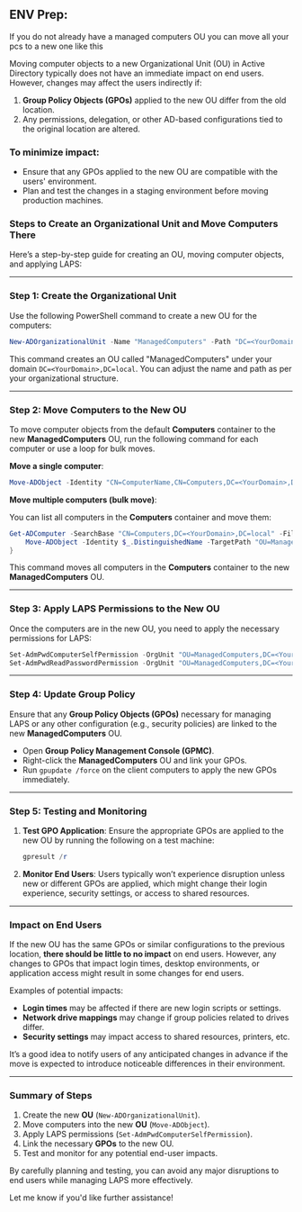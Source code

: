 

## ENV Prep:

If you do not already have a managed computers OU you can move all your pcs to a new one like this 

Moving computer objects to a new Organizational Unit (OU) in Active Directory typically does not have an immediate impact on end users. However, changes may affect the users indirectly if:

1. **Group Policy Objects (GPOs)** applied to the new OU differ from the old location.
2. Any permissions, delegation, or other AD-based configurations tied to the original location are altered.

### To minimize impact:
- Ensure that any GPOs applied to the new OU are compatible with the users' environment.
- Plan and test the changes in a staging environment before moving production machines.

### Steps to Create an Organizational Unit and Move Computers There

Here’s a step-by-step guide for creating an OU, moving computer objects, and applying LAPS:

---

### **Step 1: Create the Organizational Unit**

Use the following PowerShell command to create a new OU for the computers:

```powershell
New-ADOrganizationalUnit -Name "ManagedComputers" -Path "DC=<YourDomain>,DC=local"
```

This command creates an OU called "ManagedComputers" under your domain `DC=<YourDomain>,DC=local`. You can adjust the name and path as per your organizational structure.

---

### **Step 2: Move Computers to the New OU**

To move computer objects from the default **Computers** container to the new **ManagedComputers** OU, run the following command for each computer or use a loop for bulk moves.

**Move a single computer**:

```powershell
Move-ADObject -Identity "CN=ComputerName,CN=Computers,DC=<YourDomain>,DC=local" -TargetPath "OU=ManagedComputers,DC=<YourDomain>,DC=local"
```

**Move multiple computers (bulk move)**:

You can list all computers in the **Computers** container and move them:

```powershell
Get-ADComputer -SearchBase "CN=Computers,DC=<YourDomain>,DC=local" -Filter * | ForEach-Object {
    Move-ADObject -Identity $_.DistinguishedName -TargetPath "OU=ManagedComputers,DC=<YourDomain>,DC=local"
}
```

This command moves all computers in the **Computers** container to the new **ManagedComputers** OU.

---

### **Step 3: Apply LAPS Permissions to the New OU**

Once the computers are in the new OU, you need to apply the necessary permissions for LAPS:

```powershell
Set-AdmPwdComputerSelfPermission -OrgUnit "OU=ManagedComputers,DC=<YourDomain>,DC=local"
Set-AdmPwdReadPasswordPermission -OrgUnit "OU=ManagedComputers,DC=<YourDomain>,DC=local" -AllowedPrincipals "Domain Admins"
```

---

### **Step 4: Update Group Policy**

Ensure that any **Group Policy Objects (GPOs)** necessary for managing LAPS or any other configuration (e.g., security policies) are linked to the new **ManagedComputers** OU.

- Open **Group Policy Management Console (GPMC)**.
- Right-click the **ManagedComputers** OU and link your GPOs.
- Run `gpupdate /force` on the client computers to apply the new GPOs immediately.

---

### **Step 5: Testing and Monitoring**

1. **Test GPO Application**: Ensure the appropriate GPOs are applied to the new OU by running the following on a test machine:
   ```powershell
   gpresult /r
   ```

2. **Monitor End Users**: Users typically won’t experience disruption unless new or different GPOs are applied, which might change their login experience, security settings, or access to shared resources.

---

### **Impact on End Users**

If the new OU has the same GPOs or similar configurations to the previous location, **there should be little to no impact** on end users. However, any changes to GPOs that impact login times, desktop environments, or application access might result in some changes for end users.

Examples of potential impacts:
- **Login times** may be affected if there are new login scripts or settings.
- **Network drive mappings** may change if group policies related to drives differ.
- **Security settings** may impact access to shared resources, printers, etc.

It’s a good idea to notify users of any anticipated changes in advance if the move is expected to introduce noticeable differences in their environment.

---

### **Summary of Steps**

1. Create the new **OU** (`New-ADOrganizationalUnit`).
2. Move computers into the new **OU** (`Move-ADObject`).
3. Apply LAPS permissions (`Set-AdmPwdComputerSelfPermission`).
4. Link the necessary **GPOs** to the new OU.
5. Test and monitor for any potential end-user impacts.

By carefully planning and testing, you can avoid any major disruptions to end users while managing LAPS more effectively.

Let me know if you'd like further assistance!